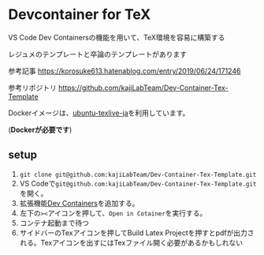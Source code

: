 # Devcontainer for TeX

VS Code Dev Containersの機能を用いて、TeX環境を容易に構築する

レジュメのテンプレートと卒論のテンプレートがあります

参考記事
https://korosuke613.hatenablog.com/entry/2019/06/24/171246

参考リポジトリ
https://github.com/kajiLabTeam/Dev-Container-Tex-Template

Dockerイメージは、[ubuntu-texlive-ja](https://hub.docker.com/r/korosuke613/ubuntu-texlive-ja)を利用しています。

(**Dockerが必要です**)

## setup

1. `git clone git@github.com:kajiLabTeam/Dev-Container-Tex-Template.git`
2. VS Codeで`git@github.com:kajiLabTeam/Dev-Container-Tex-Template.git`を開く。
3. 拡張機能[Dev Containers](https://marketplace.visualstudio.com/items?itemName=ms-vscode-remote.remote-containers)を追加する。
4. 左下の`><`アイコンを押して、`Open in Cotainer`を実行する。
5. コンテナ起動まで待つ
6. サイドバーのTexアイコンを押してBuild Latex Projectを押すとpdfが出力される。Texアイコンを出すにはTexファイル開く必要があるかもしれない




